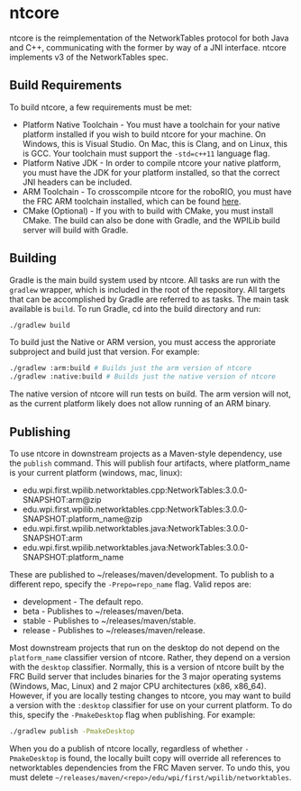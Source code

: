 # ntcore

ntcore is the reimplementation of the NetworkTables protocol for both Java and C++, communicating with the former by way of a JNI interface. ntcore implements v3 of the NetworkTables spec.

## Build Requirements
To build ntcore, a few requirements must be met:

- Platform Native Toolchain - You must have a toolchain for your native platform installed if you wish to build ntcore for your machine. On Windows, this is Visual Studio. On Mac, this is Clang, and on Linux, this is GCC. Your toolchain must support the `-std=c++11` language flag.
- Platform Native JDK - In order to compile ntcore your native platform, you must have the JDK for your platform installed, so that the correct JNI headers can be included.
- ARM Toolchain - To crosscompile ntcore for the roboRIO, you must have the FRC ARM toolchain installed, which can be found [here](http://first.wpi.edu/FRC/roborio/toolchains/).
- CMake (Optional) - If you with to build with CMake, you must install CMake. The build can also be done with Gradle, and the WPILib build server will build with Gradle.

## Building
Gradle is the main build system used by ntcore. All tasks are run with the `gradlew` wrapper, which is included in the root of the repository. All targets that can be accomplished by Gradle are referred to as tasks. The main task available is `build`. To run Gradle, cd into the build directory and run:

```bash
./gradlew build
```

To build just the Native or ARM version, you must access the approriate subproject and build just that version. For example:

```bash
./gradlew :arm:build # Builds just the arm version of ntcore
./gradlew :native:build # Builds just the native version of ntcore
```

The native version of ntcore will run tests on build. The arm version will not, as the current platform likely does not allow running of an ARM binary.

## Publishing
To use ntcore in downstream projects as a Maven-style dependency, use the `publish` command. This will publish four artifacts, where platform_name is your current platform (windows, mac, linux):

- edu.wpi.first.wpilib.networktables.cpp:NetworkTables:3.0.0-SNAPSHOT:arm@zip
- edu.wpi.first.wpilib.networktables.cpp:NetworkTables:3.0.0-SNAPSHOT:platform_name@zip
- edu.wpi.first.wpilib.networktables.java:NetworkTables:3.0.0-SNAPSHOT:arm
- edu.wpi.first.wpilib.networktables.java:NetworkTables:3.0.0-SNAPSHOT:platform_name

These are published to ~/releases/maven/development. To publish to a different repo, specify the `-Prepo=repo_name` flag. Valid repos are:

- development - The default repo.
- beta - Publishes to ~/releases/maven/beta.
- stable - Publishes to ~/releases/maven/stable.
- release - Publishes to ~/releases/maven/release.

Most downstream projects that run on the desktop do not depend on the `platform_name` classifier version of ntcore. Rather, they depend on a version with the `desktop` classifier. Normally, this is a version of ntcore built by the FRC Build server that includes binaries for the 3 major operating systems (Windows, Mac, Linux) and 2 major CPU architectures (x86, x86_64). However, if you are locally testing changes to ntcore, you may want to build a version with the `:desktop` classifier for use on your current platform. To do this, specify the `-PmakeDesktop` flag when publishing. For example:

```bash
./gradlew publish -PmakeDesktop
```

When you do a publish of ntcore locally, regardless of whether `-PmakeDesktop` is found, the locally built copy will override all references to networktables dependencies from the FRC Maven server. To undo this, you must delete `~/releases/maven/<repo>/edu/wpi/first/wpilib/networktables`.
